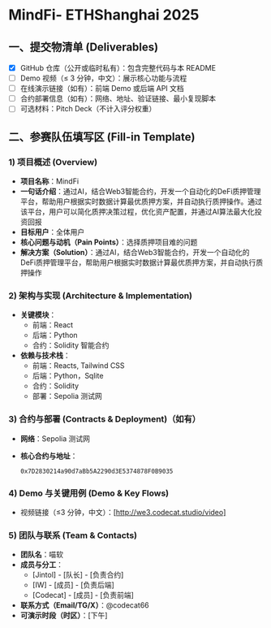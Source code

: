 # MindFi- ETHShanghai 2025

## 一、提交物清单 (Deliverables)

- [x] GitHub 仓库（公开或临时私有）：包含完整代码与本 README
- [ ] Demo 视频（≤ 3 分钟，中文）：展示核心功能与流程
- [ ] 在线演示链接（如有）：前端 Demo 或后端 API 文档
- [ ] 合约部署信息（如有）：网络、地址、验证链接、最小复现脚本
- [ ] 可选材料：Pitch Deck（不计入评分权重）

## 二、参赛队伍填写区 (Fill-in Template)

### 1) 项目概述 (Overview)

- **项目名称**：MindFi
- **一句话介绍**：通过AI，结合Web3智能合约，开发一个自动化的DeFi质押管理平台，帮助用户根据实时数据计算最优质押方案，并自动执行质押操作。通过该平台，用户可以简化质押决策过程，优化资产配置，并通过AI算法最大化投资回报
- **目标用户**：全体用户
- **核心问题与动机（Pain Points）**：选择质押项目难的问题
- **解决方案（Solution）**：通过AI，结合Web3智能合约，开发一个自动化的DeFi质押管理平台，帮助用户根据实时数据计算最优质押方案，并自动执行质押操作

### 2) 架构与实现 (Architecture & Implementation)

- **关键模块**：
  - 前端：React
  - 后端：Python
  - 合约：Solidity 智能合约
- **依赖与技术栈**：
  - 前端：Reacts, Tailwind CSS
  - 后端：Python，Sqlite
  - 合约：Solidity
  - 部署：Sepolia 测试网

### 3) 合约与部署 (Contracts & Deployment)（如有）

- **网络**：Sepolia 测试网

- **核心合约与地址**：

  ```
  0x7D2830214a90d7aBb5A2290d3E5374878F0B9035
  ```
### 4) Demo 与关键用例 (Demo & Key Flows)
- 视频链接（≤3 分钟，中文）：[http://we3.codecat.studio/video]

### 5) 团队与联系 (Team & Contacts)

- **团队名**：喵软
- **成员与分工**：
  - [Jintol] - [队长] - [负责合约]
  - [IW] - [成员] - [负责后端]
  - [Codecat] - [成员] - [负责前端]
- **联系方式（Email/TG/X）**：@codecat66
- **可演示时段（时区）**：[下午]

